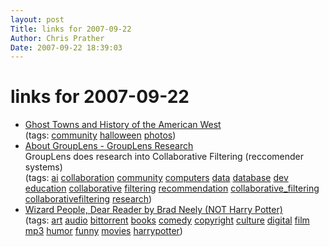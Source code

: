 ```yaml
---
layout: post
Title: links for 2007-09-22  
Author: Chris Prather
Date: 2007-09-22 18:39:03
---
```


# links for 2007-09-22
<ul class="delicious">
	<li>
		<div class="delicious-link"><a href="http://ghosttowns.com/">Ghost Towns and History of the American West</a></div>
		<div class="delicious-tags">(tags: <a href="http://del.icio.us/perigrin/community">community</a> <a href="http://del.icio.us/perigrin/halloween">halloween</a> <a href="http://del.icio.us/perigrin/photos">photos</a>)</div>
	</li>
	<li>
		<div class="delicious-link"><a href="http://www.grouplens.org/">About GroupLens - GroupLens Research</a></div>
		<div class="delicious-extended">GroupLens does research into Collaborative Filtering (reccomender systems)</div>
		<div class="delicious-tags">(tags: <a href="http://del.icio.us/perigrin/ai">ai</a> <a href="http://del.icio.us/perigrin/collaboration">collaboration</a> <a href="http://del.icio.us/perigrin/community">community</a> <a href="http://del.icio.us/perigrin/computers">computers</a> <a href="http://del.icio.us/perigrin/data">data</a> <a href="http://del.icio.us/perigrin/database">database</a> <a href="http://del.icio.us/perigrin/dev">dev</a> <a href="http://del.icio.us/perigrin/education">education</a> <a href="http://del.icio.us/perigrin/collaborative">collaborative</a> <a href="http://del.icio.us/perigrin/filtering">filtering</a> <a href="http://del.icio.us/perigrin/recommendation">recommendation</a> <a href="http://del.icio.us/perigrin/collaborative_filtering">collaborative_filtering</a> <a href="http://del.icio.us/perigrin/collaborativefiltering">collaborativefiltering</a> <a href="http://del.icio.us/perigrin/research">research</a>)</div>
	</li>
	<li>
		<div class="delicious-link"><a href="http://www.illegal-art.org/video/wizard.html">Wizard People, Dear Reader by Brad Neely (NOT Harry Potter)</a></div>
		<div class="delicious-tags">(tags: <a href="http://del.icio.us/perigrin/art">art</a> <a href="http://del.icio.us/perigrin/audio">audio</a> <a href="http://del.icio.us/perigrin/bittorrent">bittorrent</a> <a href="http://del.icio.us/perigrin/books">books</a> <a href="http://del.icio.us/perigrin/comedy">comedy</a> <a href="http://del.icio.us/perigrin/copyright">copyright</a> <a href="http://del.icio.us/perigrin/culture">culture</a> <a href="http://del.icio.us/perigrin/digital">digital</a> <a href="http://del.icio.us/perigrin/film">film</a> <a href="http://del.icio.us/perigrin/mp3">mp3</a> <a href="http://del.icio.us/perigrin/humor">humor</a> <a href="http://del.icio.us/perigrin/funny">funny</a> <a href="http://del.icio.us/perigrin/movies">movies</a> <a href="http://del.icio.us/perigrin/harrypotter">harrypotter</a>)</div>
	</li>
</ul>

